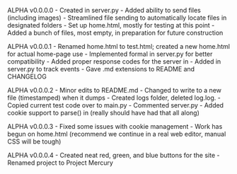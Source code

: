 ALPHA v0.0.0.0
    - Created <class Server> in server.py
        - Added ability to send files (including images)
        - Streamlined file sending to automatically locate files in designated folders
    - Set up home.html, mostly for testing at this point
    - Added a bunch of files, most empty, in preparation for future construction

ALPHA v0.0.0.1
    - Renamed home.html to test.html; created a new home.html for actual home-page use
    - Implemented formal <class Response> in server.py for better compatibility
    - Added proper response codes for the server in <class Response>
    - Added <class Log> in server.py to track events
    - Gave .md extensions to README and CHANGELOG

ALPHA v0.0.0.2
    - Minor edits to README.md
    - Changed <class Log> to write to a new file (timestamped) when it dumps
        - Created logs folder, deleted log.log.
    - Copied current test code over to main.py
    - Commented server.py
    - Added cookie support to parse() in <class Server> (really should have had that all along)

ALPHA v0.0.0.3
    - Fixed some issues with cookie management
    - Work has begun on home.html (recommend we continue in a real web editor, manual CSS will be tough)

ALPHA v0.0.0.4
    - Created neat red, green, and blue buttons for the site
    - Renamed project to Project Mercury
